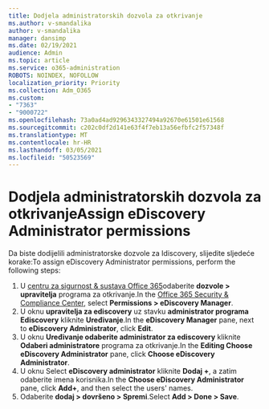 ```yaml
---
title: Dodjela administratorskih dozvola za otkrivanje
ms.author: v-smandalika
author: v-smandalika
manager: dansimp
ms.date: 02/19/2021
audience: Admin
ms.topic: article
ms.service: o365-administration
ROBOTS: NOINDEX, NOFOLLOW
localization_priority: Priority
ms.collection: Adm_O365
ms.custom:
- "7363"
- "9000722"
ms.openlocfilehash: 73a0ad4ad9296343327494a92670e61501e61568
ms.sourcegitcommit: c202c0df2d141e63f4f7eb13a56efbfc2f57348f
ms.translationtype: MT
ms.contentlocale: hr-HR
ms.lasthandoff: 03/05/2021
ms.locfileid: "50523569"
---
```

# <a name="assign-ediscovery-administrator-permissions"></a><span data-ttu-id="d6cfa-102">Dodjela administratorskih dozvola za otkrivanje</span><span class="sxs-lookup"><span data-stu-id="d6cfa-102">Assign eDiscovery Administrator permissions</span></span>

<span data-ttu-id="d6cfa-103">Da biste dodijelili administratorske dozvole za Idiscovery, slijedite sljedeće korake:</span><span class="sxs-lookup"><span data-stu-id="d6cfa-103">To assign eDiscovery Administrator permissions, perform the following steps:</span></span>

1. <span data-ttu-id="d6cfa-104">U [centru za sigurnost & sustava Office 365](https://sip.protection.office.com/)odaberite **dozvole > upravitelja** programa za otkrivanje.</span><span class="sxs-lookup"><span data-stu-id="d6cfa-104">In the [Office 365 Security & Compliance Center](https://sip.protection.office.com/), select **Permissions > eDiscovery Manager**.</span></span>
2. <span data-ttu-id="d6cfa-105">U oknu **upravitelja za ediscovery** uz stavku **administrator programa Ediscovery** kliknite **Uređivanje**.</span><span class="sxs-lookup"><span data-stu-id="d6cfa-105">In the **eDiscovery Manager** pane, next to **eDiscovery Administrator**, click **Edit**.</span></span>
3. <span data-ttu-id="d6cfa-106">U oknu **Uređivanje odaberite administrator za ediscovery** kliknite **Odaberi administratore** programa za otkrivanje.</span><span class="sxs-lookup"><span data-stu-id="d6cfa-106">In the **Editing Choose eDiscovery Administrator** pane, click **Choose eDiscovery Administrator**.</span></span>
4. <span data-ttu-id="d6cfa-107">U oknu Select **eDiscovery administrator** kliknite **Dodaj +**, a zatim odaberite imena korisnika.</span><span class="sxs-lookup"><span data-stu-id="d6cfa-107">In the **Choose eDiscovery Administrator** pane, click **Add+**, and then select the users' names.</span></span>
5. <span data-ttu-id="d6cfa-108">Odaberite **dodaj > dovršeno > Spremi**.</span><span class="sxs-lookup"><span data-stu-id="d6cfa-108">Select **Add > Done > Save**.</span></span>